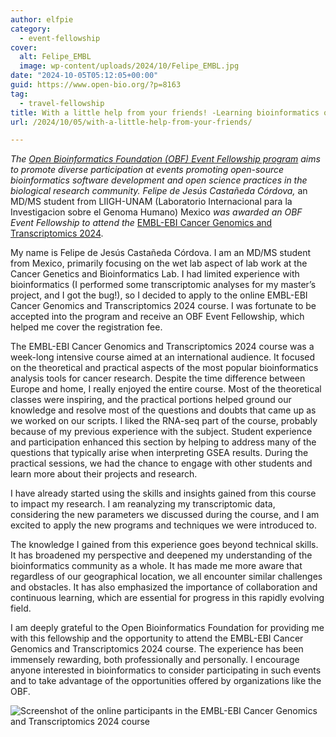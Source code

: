 ```yaml
---
author: elfpie
category:
  - event-fellowship
cover:
  alt: Felipe_EMBL
  image: wp-content/uploads/2024/10/Felipe_EMBL.jpg
date: "2024-10-05T05:12:05+00:00"
guid: https://www.open-bio.org/?p=8163
tag:
  - travel-fellowship
title: With a little help from your friends! -Learning bioinformatics online.
url: /2024/10/05/with-a-little-help-from-your-friends/

---
```

_The_ [_Open Bioinformatics Foundation (OBF) Event Fellowship program_](/travel-awards) _aims to promote diverse participation at events promoting open-source bioinformatics software development and open science practices in the biological research community. Felipe de Jesús Castañeda Córdova,_ an MD/MS student from LIIGH-UNAM (Laboratorio Internacional para la Investigacion sobre el Genoma Humano) Mexico _was awarded an OBF Event Fellowship to attend_ _the_ [EMBL-EBI Cancer Genomics and Transcriptomics 2024](https://www.ebi.ac.uk/training/events/cancer-genomics-and-transcriptomics/).

My name is Felipe de Jesús Castañeda Córdova. I am an MD/MS student from Mexico, primarily focusing on the wet lab aspect of lab work at the Cancer Genetics and Bioinformatics Lab. I had limited experience with bioinformatics (I performed some transcriptomic analyses for my master’s project, and I got the bug!), so I decided to apply to the online EMBL-EBI Cancer Genomics and Transcriptomics 2024 course. I was fortunate to be accepted into the program and receive an OBF Event Fellowship, which helped me cover the registration fee.

The EMBL-EBI Cancer Genomics and Transcriptomics 2024 course was a week-long intensive course aimed at an international audience. It focused on the theoretical and practical aspects of the most popular bioinformatics analysis tools for cancer research. Despite the time difference between Europe and home, I really enjoyed the entire course. Most of the theoretical classes were inspiring, and the practical portions helped ground our knowledge and resolve most of the questions and doubts that came up as we worked on our scripts. I liked the RNA-seq part of the course, probably because of my previous experience with the subject. Student experience and participation enhanced this section by helping to address many of the questions that typically arise when interpreting GSEA results. During the practical sessions, we had the chance to engage with other students and learn more about their projects and research.

I have already started using the skills and insights gained from this course to impact my research. I am reanalyzing my transcriptomic data, considering the new parameters we discussed during the course, and I am excited to apply the new programs and techniques we were introduced to.

The knowledge I gained from this experience goes beyond technical skills. It has broadened my perspective and deepened my understanding of the bioinformatics community as a whole. It has made me more aware that regardless of our geographical location, we all encounter similar challenges and obstacles. It has also emphasized the importance of collaboration and continuous learning, which are essential for progress in this rapidly evolving field.

I am deeply grateful to the Open Bioinformatics Foundation for providing me with this fellowship and the opportunity to attend the EMBL-EBI Cancer Genomics and Transcriptomics 2024 course. The experience has been immensely rewarding, both professionally and personally. I encourage anyone interested in bioinformatics to consider participating in such events and to take advantage of the opportunities offered by organizations like the OBF.

![Screenshot of the online participants in the EMBL-EBI Cancer Genomics and Transcriptomics 2024 course](wp-content/uploads/2024/10/Felipe_EMBL.jpg)
